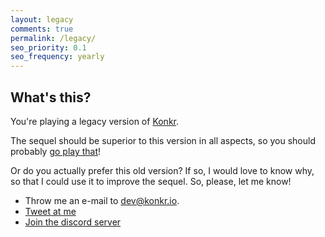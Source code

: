 ```yaml
---
layout: legacy
comments: true
permalink: /legacy/
seo_priority: 0.1
seo_frequency: yearly
---
```


## What's this?

You're playing a legacy version of [Konkr](https://www.konkr.io).

The sequel should be superior to this version in all aspects, so you should probably [go play that](https://www.konkr.io)!

Or do you actually prefer this old version? If so, I would love to know why, so that I could use it to improve the sequel.
So, please, let me know!
 * Throw me an e-mail to <a href="mailto:dev@konkr.io">dev@konkr.io</a>.
 * <a href="https://twitter.com/intent/tweet?text=@konkr_dev">Tweet at me</a>
 * <a href="https://discord.gg/C9HucB9arH">Join the discord server</a>
